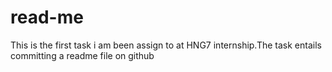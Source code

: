 # read-me
This is the first task i am been assign to at HNG7 internship.The task entails committing a readme file on github
